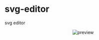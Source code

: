 # svg-editor
svg editor
<p align="center">
  <img src="https://github.com/hanakamer/svg-editor/blob/gh-pages/src/star.gif" alt="preview"/>
</p>
